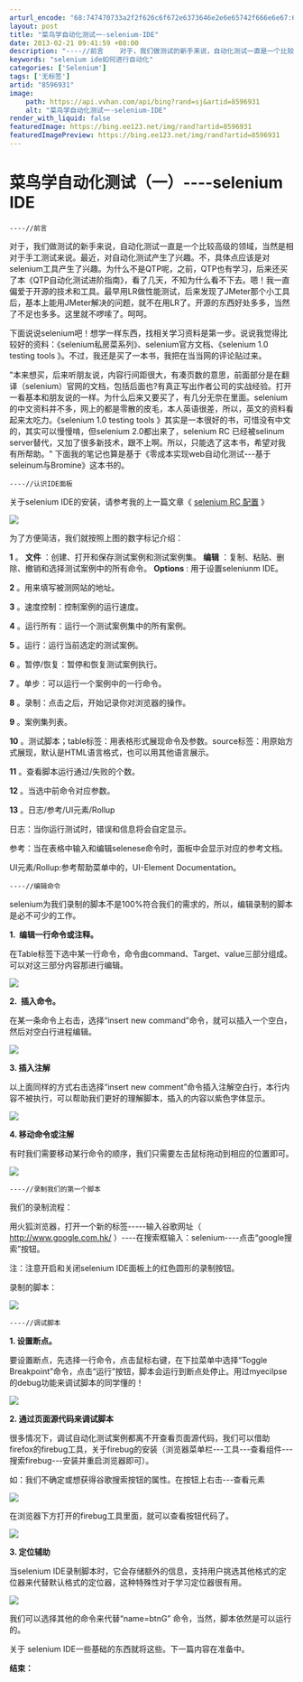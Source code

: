 ```yaml
---
arturl_encode: "68:747470733a2f2f626c6f672e6373646e2e6e65742f666e6e67:6a2f61727469636c652f64657461696c732f38353936393331"
layout: post
title: "菜鸟学自动化测试一-selenium-IDE"
date: 2013-02-21 09:41:59 +08:00
description: "----//前言    对于，我们做测试的新手来说，自动化测试一直是一个比较高级的领域，当然是相对于"
keywords: "selenium ide如何进行自动化"
categories: ['Selenium']
tags: ['无标签']
artid: "8596931"
image:
    path: https://api.vvhan.com/api/bing?rand=sj&artid=8596931
    alt: "菜鸟学自动化测试一-selenium-IDE"
render_with_liquid: false
featuredImage: https://bing.ee123.net/img/rand?artid=8596931
featuredImagePreview: https://bing.ee123.net/img/rand?artid=8596931
---
```


# 菜鸟学自动化测试（一）----selenium IDE

```
----//前言
```

对于，我们做测试的新手来说，自动化测试一直是一个比较高级的领域，当然是相对于手工测试来说。最近，对自动化测试产生了兴趣。不，具体点应该是对selenium工具产生了兴趣。为什么不是QTP呢，之前，QTP也有学习，后来还买了本《QTP自动化测试进阶指南》，看了几天，不知为什么看不下去。嗯！我一直偏爱于开源的技术和工具。最早用LR做性能测试，后来发现了JMeter那个小工具后，基本上能用JMeter解决的问题，就不在用LR了。开源的东西好处多多，当然了不足也多多。这里就不啰嗦了。呵呵。

下面说说selenium吧！想学一样东西，找相关学习资料是第一步。说说我觉得比较好的资料：《selenium私房菜系列》、selenium官方文档、《selenium 1.0 testing tools 》。不过，我还是买了一本书，我把在当当网的评论贴过来。

"本来想买，后来听朋友说，内容行间距很大，有凑页数的意思，前面部分是在翻译（selenium）官网的文档，包括后面也?有真正写出作者公司的实战经验。打开一看基本和朋友说的一样。为什么后来又要买了，有几分无奈在里面。selenium 的中文资料并不多，网上的都是零散的皮毛，本人英语很差，所以，英文的资料看起来太吃力。《selenium 1.0 testing tools 》其实是一本很好的书，可惜没有中文的，其实可以慢慢啃，但selenium 2.0都出来了，selenium RC 已经被selinum server替代，又加了很多新技术，跟不上啊。所以，只能选了这本书，希望对我有所帮助。" 下面我的笔记也算是基于《零成本实现web自动化测试---基于seleinum与Bromine》这本书的。

```
----//认识IDE面板
```

关于selenium IDE的安装，请参考我的上一篇文章《
[selenium RC 配置](http://www.cnblogs.com/fnng/archive/2011/10/19/2217506.html)
》

![](https://i-blog.csdnimg.cn/blog_migrate/37ca160a88ffe6fdb460d8dc46aa3f6f.png)

为了方便简洁，我们就按照上图的数字标记介绍：

**1**
。
**文件**
：创建、打开和保存测试案例和测试案例集。
**编辑**
：复制、粘贴、删除、撤销和选择测试案例中的所有命令。
**Options**
: 用于设置seleniunm IDE。

**2**
。用来填写被测网站的地址。

**3**
。速度控制：控制案例的运行速度。

**4**
。运行所有：运行一个测试案例集中的所有案例。

**5**
。运行：运行当前选定的测试案例。

**6**
。暂停/恢复：暂停和恢复测试案例执行。

**7**
。单步：可以运行一个案例中的一行命令。

**8**
。录制：点击之后，开始记录你对浏览器的操作。

**9**
。案例集列表。

**10**
。测试脚本；table标签：用表格形式展现命令及参数。source标签：用原始方式展现，默认是HTML语言格式，也可以用其他语言展示。

**11**
。查看脚本运行通过/失败的个数。

**12**
。当选中前命令对应参数。

**13**
。日志/参考/UI元素/Rollup

日志：当你运行测试时，错误和信息将会自定显示。

参考：当在表格中输入和编辑selenese命令时，面板中会显示对应的参考文档。

UI元素/Rollup:参考帮助菜单中的，UI-Element Documentation。

```
----//编辑命令
```

selenium为我们录制的脚本不是100%符合我们的需求的，所以，编辑录制的脚本是必不可少的工作。

**1.  编辑一行命令或注释。**

在Table标签下选中某一行命令，命令由command、Target、value三部分组成。可以对这三部分内容那进行编辑。
  

![](https://i-blog.csdnimg.cn/blog_migrate/97e7d0a854341222adce42278cb4cba6.png)

**2.  插入命令。**

在某一条命令上右击，选择“insert new command”命令，就可以插入一个空白，然后对空白行进程编辑。

![](https://i-blog.csdnimg.cn/blog_migrate/66ceb2a3db4883ea8ac243680da77c62.png)

**3. 插入注解**

以上面同样的方式右击选择“insert new comment”命令插入注解空白行，本行内容不被执行，可以帮助我们更好的理解脚本，插入的内容以紫色字体显示。

![](https://i-blog.csdnimg.cn/blog_migrate/a9756ce2aaee376ed47ba1cb0c0405d3.png)

**4. 移动命令或注解**

有时我们需要移动某行命令的顺序，我们只需要左击鼠标拖动到相应的位置即可。

![](https://i-blog.csdnimg.cn/blog_migrate/9112386b15bb353acb60f3495016d12e.png)

```
----//录制我们的第一个脚本
```

我们的录制流程：

用火狐浏览器，打开一个新的标签-----输入谷歌网址（
<http://www.google.com.hk/>
）----在搜索框输入：selenium----点击“google搜索”按钮。

注：注意开启和关闭selenium IDE面板上的红色圆形的录制按钮。

录制的脚本：

![](https://i-blog.csdnimg.cn/blog_migrate/fa8082b6d5b2350254dc78ff46dd3892.png)

```
----//调试脚本
```

**1. 设置断点。**

要设置断点，先选择一行命令，点击鼠标右键，在下拉菜单中选择“Toggle Breakpoint”命令，点击“运行”按钮，脚本会运行到断点处停止。用过myecilpse的debug功能来调试脚本的同学懂的！

![](https://i-blog.csdnimg.cn/blog_migrate/1783d72fa9baff3892ec6afe02d3d49a.png)

**2. 通过页面源代码来调试脚本**

很多情况下，调试自动化测试案例都离不开查看页面源代码，我们可以借助firefox的firebug工具，关于firebug的安装（浏览器菜单栏---工具---查看组件---搜索firebug---安装并重启浏览器即可）。

如：我们不确定或想获得谷歌搜索按钮的属性。在按钮上右击---查看元素

![](https://i-blog.csdnimg.cn/blog_migrate/e6672077298a805528851785b1ac5c5f.png)

在浏览器下方打开的firebug工具里面，就可以查看按钮代码了。

![](https://i-blog.csdnimg.cn/blog_migrate/360252312c25302333603206c088ef12.png)

**3. 定位辅助**

当selenium IDE录制脚本时，它会存储额外的信息，支持用户挑选其他格式的定位器来代替默认格式的定位器，这种特殊性对于学习定位器很有用。

![](https://i-blog.csdnimg.cn/blog_migrate/ceda8d02988286cd8f5d48247f042b33.png)

我们可以选择其他的命令来代替“name=btnG” 命令，当然，脚本依然是可以运行的。

关于 selenium IDE一些基础的东西就将这些。下一篇内容在准备中。

**结束：**